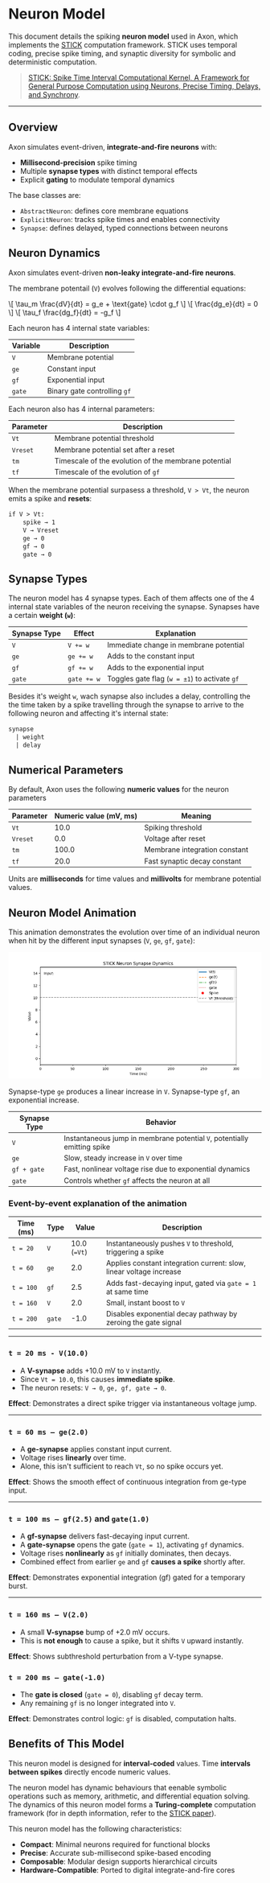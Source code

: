 # Neuron Model

This document details the spiking **neuron model** used in Axon, which implements the [STICK](https://arxiv.org/abs/1507.06222) computation framework. STICK uses temporal coding, precise spike timing, and synaptic diversity for symbolic and deterministic computation.

> [STICK: Spike Time Interval Computational Kernel, A Framework for General Purpose Computation using Neurons, Precise Timing, Delays, and Synchrony](https://arxiv.org/abs/1507.06222).

---

##  Overview

Axon simulates event-driven, **integrate-and-fire neurons** with:
- **Millisecond-precision** spike timing
- Multiple **synapse types** with distinct temporal effects
- Explicit **gating** to modulate temporal dynamics

The base classes are:
- `AbstractNeuron`: defines core membrane equations
- `ExplicitNeuron`: tracks spike times and enables connectivity
- `Synapse`: defines delayed, typed connections between neurons


## Neuron Dynamics

Axon simulates event-driven **non-leaky integrate-and-fire neurons**.

The membrane potentail (`V`) evolves following the differential equations:

\\[ \tau_m \frac{dV}{dt} = g_e + \text{gate} \cdot g_f \\]
\\[ \frac{dg_e}{dt} = 0 \\]
\\[ \tau_f \frac{dg_f}{dt} = -g_f \\]

Each neuron has 4 internal state variables:

| Variable | Description |
|----------|-------------|
| `V`      | Membrane potential |
| `ge`     | Constant input |
| `gf`     | Exponential input |
| `gate`   | Binary gate controlling `gf` |

Each neuron also has 4 internal parameters:

| Parameter | Description |
|----------|-------------|
| `Vt`      | Membrane potential threshold |
| `Vreset`      | Membrane potential set after a reset |
| `tm`     | Timescale of the evolution of the membrane potential|
| `tf`     | Timescale of the evolution of `gf` |

When the membrane potential surpasess a threshold, `V > Vt`, the neuron emits a spike and **resets**:

```text
if V > Vt:
    spike → 1
    V → Vreset
    ge → 0
    gf → 0
    gate → 0
```

##  Synapse Types

The neuron model has 4 synapse types. Each of them affects one of the 4 internal state variables of the neuron receiving the synapse. Synapses have a certain **weight (`w`)**:

| Synapse Type   | Effect                                  | Explanation |
|--------|------------------------------------------|---|
| `V`    | `V += w` | Immediate change in membrane potential |
| `ge`   | `ge += w` | Adds to the constant input |
| `gf`   | `gf += w` | Adds to the exponential input |
| `gate` | `gate += w` | Toggles gate flag (`w = ±1`) to activate `gf` |

Besides it's weight `w`, wach synapse also includes a delay, controlling the the time taken by a spike travelling through the synapse to arrive to the following neuron and affecting it's internal state:

```text
synapse
  | weight
  | delay
```


##  Numerical Parameters

By default, Axon uses the following **numeric values** for the neuron parameters

| Parameter | Numeric value (mV, ms)    | Meaning                        |
|-----------|----------|--------------------------------|
| `Vt`      | 10.0  | Spiking threshold              |
| `Vreset`  | 0.0  | Voltage after reset            |
| `tm`      | 100.0 | Membrane integration constant  |
| `tf`      | 20.0  | Fast synaptic decay constant   |

Units are **milliseconds** for time values and **millivolts** for membrane potential values.

## Neuron Model Animation

This animation demonstrates the evolution over time of an individual neuron when hit by the different input synapses (`V`, `ge`, `gf`, `gate`):

![Neuron](../figs/neural-dynamics.gif)

Synapse-type `ge` produces a linear increase in `V`. Synapse-type `gf`, an exponential increase.

| Synapse Type | Behavior |
|--------------|----------|
| `V`          | Instantaneous jump in membrane potential `V`, potentially emitting spike |
| `ge`         | Slow, steady increase in `V` over time |
| `gf + gate`  | Fast, nonlinear voltage rise due to exponential dynamics |
| `gate`       | Controls whether `gf` affects the neuron at all |

###  Event-by-event explanation of the animation

| Time (ms) | Type    | Value | Description |
|-----------|---------|-------|-------------|
| `t = 20`  | `V`     | 10.0 (`=Vt`)  | Instantaneously pushes `V` to threshold, triggering a spike |
| `t = 60`  | `ge`    | 2.0   | Applies constant integration current: slow, linear voltage increase |
| `t = 100` | `gf`    | 2.5   | Adds fast-decaying input, gated via `gate = 1` at same time |
| `t = 160` | `V`     | 2.0   | Small, instant boost to `V` |
| `t = 200` | `gate`  | -1.0  | Disables exponential decay pathway by zeroing the gate signal |

---

###  `t = 20 ms - V(10.0)`
- A **V-synapse** adds +10.0 mV to `V` instantly.
- Since `Vt = 10.0`, this causes **immediate spike**.
- The neuron resets: `V → 0`, `ge, gf, gate → 0`.

**Effect**: Demonstrates a direct spike trigger via instantaneous voltage jump.

---

###  `t = 60 ms — ge(2.0)`
- A **ge-synapse** applies constant input current.
- Voltage rises **linearly** over time.
- Alone, this isn't sufficient to reach `Vt`, so no spike occurs yet.

**Effect**: Shows the smooth effect of continuous integration from ge-type input.

---

###  `t = 100 ms — gf(2.5)` and `gate(1.0)`
- A **gf-synapse** delivers fast-decaying input current.
- A **gate-synapse** opens the gate (`gate = 1`), activating `gf` dynamics.
- Voltage rises **nonlinearly** as `gf` initially dominates, then decays.
- Combined effect from earlier `ge` and `gf` **causes a spike** shortly after.

**Effect**: Demonstrates exponential integration (gf) gated for a temporary burst.

---

###  `t = 160 ms — V(2.0)`
- A small **V-synapse** bump of +2.0 mV occurs.
- This is **not enough** to cause a spike, but it shifts `V` upward instantly.

**Effect**: Shows subthreshold perturbation from a V-type synapse.


###  `t = 200 ms — gate(-1.0)`
- The **gate is closed** (`gate = 0`), disabling `gf` decay term.
- Any remaining `gf` is no longer integrated into `V`.

**Effect**: Demonstrates control logic: `gf` is disabled, computation halts.

## Benefits of This Model

This neuron model is designed for **interval-coded** values. Time **intervals between spikes** directly encode numeric values.

The neuron model has dynamic behaviours that eenable symbolic operations such as memory, arithmetic, and differential equation solving. The dynamics of this neuron model forms a **Turing-complete** computation framework (for in depth information, refer to the [STICK paper](https://arxiv.org/abs/1507.06222)).

This neuron model has the following characteristics:

- **Compact**: Minimal neurons required for functional blocks
- **Precise**: Accurate sub-millisecond spike-based encoding
- **Composable**: Modular design supports hierarchical circuits
- **Hardware-Compatible**: Ported to digital integrate-and-fire cores